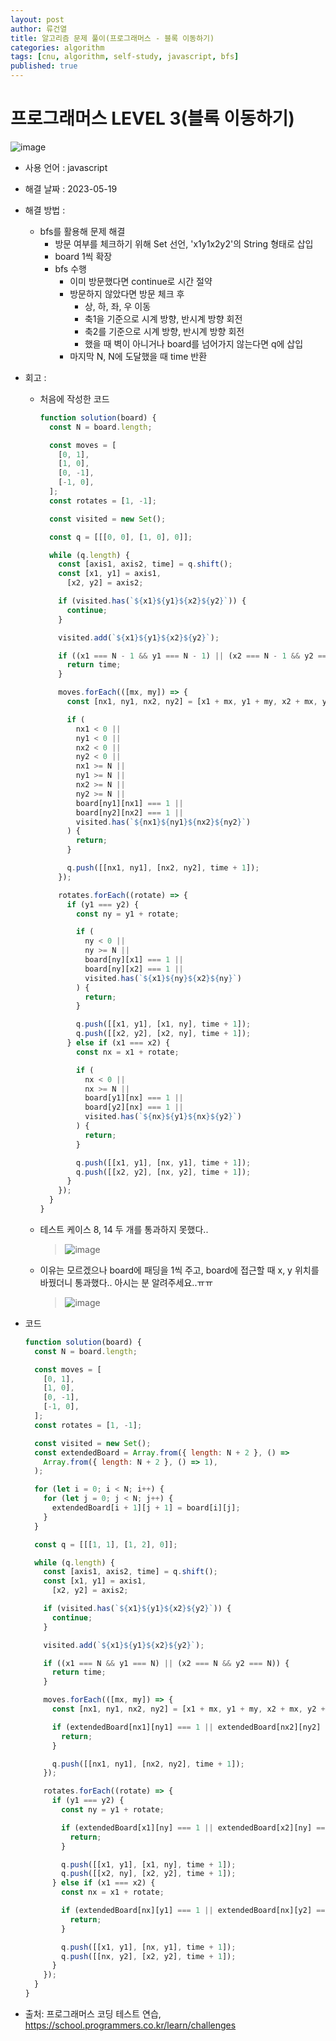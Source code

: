 ```yaml
---
layout: post
author: 류건열
title: 알고리즘 문제 풀이(프로그래머스 - 블록 이동하기)
categories: algorithm
tags: [cnu, algorithm, self-study, javascript, bfs]
published: true
---
```


# 프로그래머스 LEVEL 3(블록 이동하기)

![image](https://github.com/rjsduf0503/Ryu_Blog/assets/34560965/25e5ad6e-9e97-4b26-8354-3dd6571cc9a1)

- 사용 언어 : javascript

- 해결 날짜 : 2023-05-19

- 해결 방법 :

  - bfs를 활용해 문제 해결
    - 방문 여부를 체크하기 위해 Set 선언, 'x1y1x2y2'의 String 형태로 삽입
    - board 1씩 확장
    - bfs 수행
      - 이미 방문했다면 continue로 시간 절약
      - 방문하지 않았다면 방문 체크 후
        - 상, 하, 좌, 우 이동
        - 축1을 기준으로 시계 방향, 반시계 방향 회전
        - 축2를 기준으로 시계 방향, 반시계 방향 회전
        - 했을 때 벽이 아니거나 board를 넘어가지 않는다면 q에 삽입
      - 마지막 N, N에 도달했을 때 time 반환

- 회고 :

  - 처음에 작성한 코드

    ```javascript
    function solution(board) {
      const N = board.length;

      const moves = [
        [0, 1],
        [1, 0],
        [0, -1],
        [-1, 0],
      ];
      const rotates = [1, -1];

      const visited = new Set();

      const q = [[[0, 0], [1, 0], 0]];

      while (q.length) {
        const [axis1, axis2, time] = q.shift();
        const [x1, y1] = axis1,
          [x2, y2] = axis2;

        if (visited.has(`${x1}${y1}${x2}${y2}`)) {
          continue;
        }

        visited.add(`${x1}${y1}${x2}${y2}`);

        if ((x1 === N - 1 && y1 === N - 1) || (x2 === N - 1 && y2 === N - 1)) {
          return time;
        }

        moves.forEach(([mx, my]) => {
          const [nx1, ny1, nx2, ny2] = [x1 + mx, y1 + my, x2 + mx, y2 + my];

          if (
            nx1 < 0 ||
            ny1 < 0 ||
            nx2 < 0 ||
            ny2 < 0 ||
            nx1 >= N ||
            ny1 >= N ||
            nx2 >= N ||
            ny2 >= N ||
            board[ny1][nx1] === 1 ||
            board[ny2][nx2] === 1 ||
            visited.has(`${nx1}${ny1}${nx2}${ny2}`)
          ) {
            return;
          }

          q.push([[nx1, ny1], [nx2, ny2], time + 1]);
        });

        rotates.forEach((rotate) => {
          if (y1 === y2) {
            const ny = y1 + rotate;

            if (
              ny < 0 ||
              ny >= N ||
              board[ny][x1] === 1 ||
              board[ny][x2] === 1 ||
              visited.has(`${x1}${ny}${x2}${ny}`)
            ) {
              return;
            }

            q.push([[x1, y1], [x1, ny], time + 1]);
            q.push([[x2, y2], [x2, ny], time + 1]);
          } else if (x1 === x2) {
            const nx = x1 + rotate;

            if (
              nx < 0 ||
              nx >= N ||
              board[y1][nx] === 1 ||
              board[y2][nx] === 1 ||
              visited.has(`${nx}${y1}${nx}${y2}`)
            ) {
              return;
            }

            q.push([[x1, y1], [nx, y1], time + 1]);
            q.push([[x2, y2], [nx, y2], time + 1]);
          }
        });
      }
    }
    ```

  - 테스트 케이스 8, 14 두 개를 통과하지 못했다..

    > ![image](https://github.com/rjsduf0503/Ryu_Blog/assets/34560965/240d3418-2da5-42a9-b26a-4509e258499c)

  - 이유는 모르겠으나 board에 패딩을 1씩 주고, board에 접근할 때 x, y 위치를 바꿨더니 통과했다.. 아시는 분 알려주세요..ㅠㅠ

    > ![image](https://github.com/rjsduf0503/Ryu_Blog/assets/34560965/79f0e077-1500-4d21-91f7-d52666ee82f1)

- 코드

  ```javascript
  function solution(board) {
    const N = board.length;

    const moves = [
      [0, 1],
      [1, 0],
      [0, -1],
      [-1, 0],
    ];
    const rotates = [1, -1];

    const visited = new Set();
    const extendedBoard = Array.from({ length: N + 2 }, () =>
      Array.from({ length: N + 2 }, () => 1),
    );

    for (let i = 0; i < N; i++) {
      for (let j = 0; j < N; j++) {
        extendedBoard[i + 1][j + 1] = board[i][j];
      }
    }

    const q = [[[1, 1], [1, 2], 0]];

    while (q.length) {
      const [axis1, axis2, time] = q.shift();
      const [x1, y1] = axis1,
        [x2, y2] = axis2;

      if (visited.has(`${x1}${y1}${x2}${y2}`)) {
        continue;
      }

      visited.add(`${x1}${y1}${x2}${y2}`);

      if ((x1 === N && y1 === N) || (x2 === N && y2 === N)) {
        return time;
      }

      moves.forEach(([mx, my]) => {
        const [nx1, ny1, nx2, ny2] = [x1 + mx, y1 + my, x2 + mx, y2 + my];

        if (extendedBoard[nx1][ny1] === 1 || extendedBoard[nx2][ny2] === 1) {
          return;
        }

        q.push([[nx1, ny1], [nx2, ny2], time + 1]);
      });

      rotates.forEach((rotate) => {
        if (y1 === y2) {
          const ny = y1 + rotate;

          if (extendedBoard[x1][ny] === 1 || extendedBoard[x2][ny] === 1) {
            return;
          }

          q.push([[x1, y1], [x1, ny], time + 1]);
          q.push([[x2, ny], [x2, y2], time + 1]);
        } else if (x1 === x2) {
          const nx = x1 + rotate;

          if (extendedBoard[nx][y1] === 1 || extendedBoard[nx][y2] === 1) {
            return;
          }

          q.push([[x1, y1], [nx, y1], time + 1]);
          q.push([[nx, y2], [x2, y2], time + 1]);
        }
      });
    }
  }
  ```

- 출처: 프로그래머스 코딩 테스트 연습, https://school.programmers.co.kr/learn/challenges
